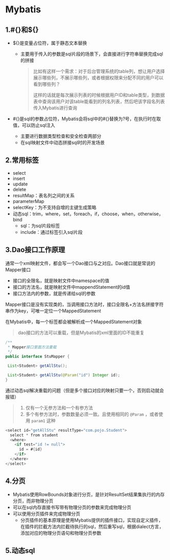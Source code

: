 # Mybatis

## 1.#{}和${}

- ${}是变量占位符，属于静态文本替换

  - 主要用于传入的参数是sql片段的场景下，会直接进行字符串替换完成sql的拼接

    > 比如有这样一个需求：对于后台管理系统的table列，想让用户选择展示哪些列，不展示哪些列，或者根据权限来分配不同的用户可以看到哪些列？
    >
    > 这样的话就是每次展示列表的时候根据用户ID和table类型，到数据表中查询该用户对该table能看到的列名列表，然后吧该字段名列表传入Mybatis进行查询

- \#{}是sql的参数占位符，Mybatis会将sql中的#{}替换为?号，在执行时在取值，可以防止sql注入

  - 主要进行数据类型检查和安全检查两部分
  - 在sql映射文件中动态拼接sql时的开发场景

## 2.常用标签

- select
- insert
- update
- delete
- resultMap：表名列之间的关系
- parameterMap
- selectKey：为不支持自增的主键生成策略
- 动态sql：trim，where，set，foreach，if，choose，when，otherwise，bind
  - sql：<sql>为sql片段标签
  - include：通过<include>标签引入sql片段

## 3.Dao接口工作原理

通常一个xml映射文件，都会写一个Dao接口与之对应。Dao接口就是常说的Mapper接口

- 接口的全限名，就是映射文件中namespace的值
- 接口的方法名，就是映射文件中mappendStatement的id值
- 接口方法内的参数，就是传递给sql的参数

Mapper接口是没有实现类的，当调用接口方法时，接口全限名+方法名拼接字符串作为key，可唯一定位一个MappedStatement

在Mybatis中，每一个标签都会被解析成一个MappedStatement对象

> dao接口的方法可以重载，但是Mybatis的xml里面的ID不能重复

```java
/**
 * Mapper接口里面方法重载
 */
public interface StuMapper {

 List<Student> getAllStu();

 List<Student> getAllStu(@Param("id") Integer id);
}
```

通过动态sql解决重载的问题（但是多个接口对应的映射只要一个，否则启动就会报错）

> 1. 仅有一个无参方法和一个有参方法
> 2. 多个有参方法时，参数数量必须一致。且使用相同的 `@Param` ，或者使用 `param1` 这种

```java
<select id="getAllStu" resultType="com.pojo.Student">
  select * from student
  <where>
    <if test="id != null">
      id = #{id}
    </if>
  </where>
</select>
```

## 4.分页

- Mybatis使用RowBounds对象进行分页，是针对ResultSet结果集执行的内存分页，而非物理分页
- 可以在sql内存直接书写带有物理分页的参数来完成物理分页
- 可以使用分页插件来完成物理分页
  - 分页插件的基本原理是使用Mybatis提供的插件接口，实现自定义插件，在插件的拦截方法内拦截待执行的sql，然后重写sql，根据dialect方言，添加对应的物理分页语句和物理分页参数

## 5.动态sql